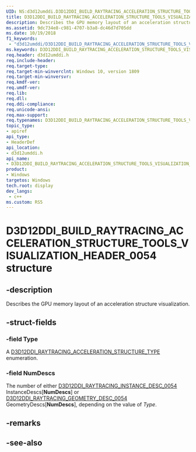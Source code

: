 ```yaml
---
UID: NS:d3d12umddi.D3D12DDI_BUILD_RAYTRACING_ACCELERATION_STRUCTURE_TOOLS_VISUALIZATION_HEADER_0054
title: D3D12DDI_BUILD_RAYTRACING_ACCELERATION_STRUCTURE_TOOLS_VISUALIZATION_HEADER_0054 (d3d12umddi.h)
description: Describes the GPU memory layout of an acceleration structure visualization.
ms.assetid: 9dc734e8-c981-4707-b3a8-dc46d7d705dd
ms.date: 10/19/2018
f1_keywords:
 - "d3d12umddi/D3D12DDI_BUILD_RAYTRACING_ACCELERATION_STRUCTURE_TOOLS_VISUALIZATION_HEADER_0054"
ms.keywords: D3D12DDI_BUILD_RAYTRACING_ACCELERATION_STRUCTURE_TOOLS_VISUALIZATION_HEADER_0054, D3D12DDI_BUILD_RAYTRACING_ACCELERATION_STRUCTURE_TOOLS_VISUALIZATION_HEADER_0054, 
req.header: d3d12umddi.h
req.include-header:
req.target-type:
req.target-min-winverclnt: Windows 10, version 1809
req.target-min-winversvr:
req.kmdf-ver:
req.umdf-ver:
req.lib:
req.dll:
req.ddi-compliance:
req.unicode-ansi:
req.max-support:
req.typenames: D3D12DDI_BUILD_RAYTRACING_ACCELERATION_STRUCTURE_TOOLS_VISUALIZATION_HEADER_0054
topic_type: 
- apiref
api_type: 
- HeaderDef
api_location: 
- d3d12umddi.h
api_name: 
- D3D12DDI_BUILD_RAYTRACING_ACCELERATION_STRUCTURE_TOOLS_VISUALIZATION_HEADER_0054
product:
- Windows
targetos: Windows
tech.root: display
dev_langs:
 - c++
ms.custom: RS5
---
```


# D3D12DDI_BUILD_RAYTRACING_ACCELERATION_STRUCTURE_TOOLS_VISUALIZATION_HEADER_0054 structure

## -description

Describes the GPU memory layout of an acceleration structure visualization. 

## -struct-fields

### -field Type

A [D3D12DDI_RAYTRACING_ACCELERATION_STRUCTURE_TYPE](ne-d3d12umddi-d3d12ddi_raytracing_acceleration_structure_type.md) enumeration.

### -field NumDescs
 
The number of either [D3D12DDI_RAYTRACING_INSTANCE_DESC_0054](ns-d3d12umddi-d3d12ddi_raytracing_instance_desc_0054.md) InstanceDescs[**NumDescs**] or [D3D12DDI_RAYTRACING_GEOMETRY_DESC_0054](ns-d3d12umddi-d3d12ddi_raytracing_geometry_desc_0054.md) GeometryDescs[**NumDescs**], depending on the value of *Type*.

## -remarks

## -see-also
